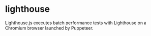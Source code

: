# lighthouse
Lighthouse.js executes batch performance tests with Lighthouse on a Chromium browser launched by Puppeteer. 